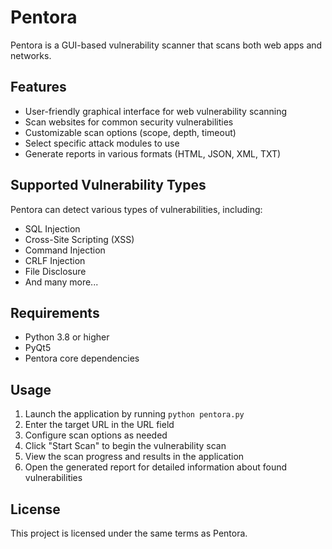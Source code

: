 # Pentora

Pentora is a GUI-based vulnerability scanner that scans both web apps and networks. 

## Features

- User-friendly graphical interface for web vulnerability scanning
- Scan websites for common security vulnerabilities
- Customizable scan options (scope, depth, timeout)
- Select specific attack modules to use
- Generate reports in various formats (HTML, JSON, XML, TXT)

## Supported Vulnerability Types

Pentora can detect various types of vulnerabilities, including:

- SQL Injection
- Cross-Site Scripting (XSS)
- Command Injection
- CRLF Injection
- File Disclosure
- And many more...

## Requirements

- Python 3.8 or higher
- PyQt5
- Pentora core dependencies

## Usage

1. Launch the application by running `python pentora.py`
2. Enter the target URL in the URL field
3. Configure scan options as needed
4. Click "Start Scan" to begin the vulnerability scan
5. View the scan progress and results in the application
6. Open the generated report for detailed information about found vulnerabilities

## License

This project is licensed under the same terms as Pentora.
